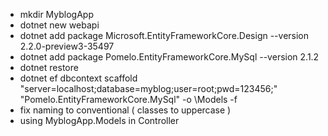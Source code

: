 
- mkdir MyblogApp
- dotnet new webapi
- dotnet add package Microsoft.EntityFrameworkCore.Design --version 2.2.0-preview3-35497
- dotnet add package Pomelo.EntityFrameworkCore.MySql --version 2.1.2
- dotnet restore
- dotnet ef dbcontext scaffold "server=localhost;database=myblog;user=root;pwd=123456;" "Pomelo.EntityFrameworkCore.MySql" -o \Models -f
- fix naming to conventional ( classes to uppercase )
- using MyblogApp.Models in Controller